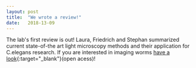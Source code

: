 ```yaml
---
layout: post
title:  "We wrote a review!"
date:   2018-13-09    
---
```

The lab's first review is out!
<a class="link-laura">Laura</a>, <a class="link-friedrich">Friedrich</a> and <a class="link-Stephan">Stephan</a> summarized current state-of-the art light microscopy methods and their application for C.elegans research.
If you are interested in imaging worms [have a look](https://www.sciencedirect.com/science/article/pii/S2452310018300842?via%3Dihub){:target="_blank"}(open acess)!
